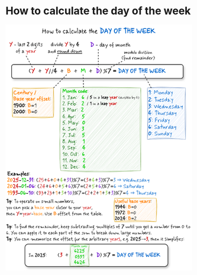 # How to calculate the day of the week
[![](../assets/misc/a-day-in-the-life.png)](../assets/misc/a-day-in-the-life.png)

